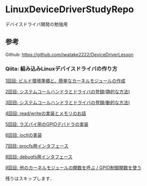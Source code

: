 # LinuxDeviceDriverStudyRepo
デバイスドライバ開発の勉強用

## 参考
Github: https://github.com/iwatake2222/DeviceDriverLesson

### Qiita: 組み込みLinuxデバイスドライバの作り方

[1回目: ビルド環境準備と、簡単なカーネルモジュールの作成](https://qiita.com/iwatake2222/items/1fdd2e0faaaa868a2db2)

[2回目: システムコールハンドラとドライバの登録(静的な方法)](https://qiita.com/iwatake2222/items/580ec7db2e88beeac3de)

[3回目: システムコールハンドラとドライバの登録(動的な方法)](https://qiita.com/iwatake2222/items/6b02494a3668f79800e6)

[4回目: read/writeの実装とメモリのお話](https://qiita.com/iwatake2222/items/26d5f7f4894ccc4ce227)

[5回目: ラズパイ用のGPIOデバドラの実装](https://qiita.com/iwatake2222/items/cd1d7734c8911830386d)

[6回目: ioctlの実装](https://qiita.com/iwatake2222/items/ade0a73d4c05fc7961d3)

[7回目: procfs用インタフェース](https://qiita.com/iwatake2222/items/548444999d2dfdc06f46)

[8回目: debugfs用インタフェース](https://qiita.com/iwatake2222/items/1ef4b629f9b9bab4d222)

[9回目: 他のカーネルモジュールの関数を呼ぶ / GPIO制御関数を使う](https://qiita.com/iwatake2222/items/e92a950a2cf57d1a3ded)

残りはスキップします．
